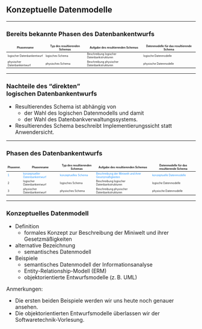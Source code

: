 ## Konzeptuelle Datenmodelle

---

### Bereits bekannte Phasen des Datenbankentwurfs

<table style="font-size:0.5em">
    <thead>
        <tr>
            <th style="border-style: none">Phasenname</th>
            <th style="border-style: none">Typ des resultierenden Schemas</th>
            <th style="border-style: none">Aufgabe des resultierenden Schemas</th>
            <th style="border-style: none">Datenmodelle für das resultierende Schema</th>
        </tr>
    </thead>
    <tbody>
        <tr>
            <td style="border-style: none">logischer Datenbankentwurf</td>
            <td style="border-style: none">logisches Schema</td>
            <td style="border-style: none">Beschreibung logischer Datenbankstrukturen</td>
            <td style="border-style: none">logische Datenmodelle</td>
        </tr>
        <tr class="fragment">
            <td style="border-style: none">physischer Datenbankentwurf</td>
            <td style="border-style: none">physisches Schema</td>
            <td style="border-style: none">Beschreibung physischer Datenbankstrukturen</td>
            <td style="border-style: none">physische Datenmodelle</td>
        </tr>
    </tbody>
</table>

---

### Nachteile des <q style="font-style: normal">direkten</q><br/>logischen Datenbankentwurfs

- Resultierendes Schema ist abhängig von
  - der Wahl des logischen Datenmodells und damit
  - der Wahl des Datenbankverwaltungssystems.
- Resultierendes Schema beschreibt Implementierungssicht statt Anwendersicht.

---

### Phasen des Datenbankentwurfs

<table style="font-size:0.5em">
    <thead>
        <tr>
            <th style="border-style: none">Phasennr.</th>
            <th style="border-style: none">Phasenname</th>
            <th style="border-style: none">Typ des resultierenden Schemas</th>
            <th style="border-style: none">Aufgabe des resultierenden Schemas</th>
            <th style="border-style: none">Datenmodelle für das resultierende Schema</th>
        </tr>
    </thead>
    <tbody>
        <tr style="color: #1b91ff">
            <td style="border-style: none">1</td>
            <td style="border-style: none">konzeptueller Datenbankentwurf</td>
            <td style="border-style: none">konzeptuelles Schema</td>
            <td style="border-style: none">Beschreibung der Miniwelt und ihrer Gesetzmäßigkeiten</td>
            <td style="border-style: none">konzeptuelle Datenmodelle</td>
        </tr>
        <tr>
            <td style="border-style: none">2</td>
            <td style="border-style: none">logischer Datenbankentwurf</td>
            <td style="border-style: none">logisches Schema</td>
            <td style="border-style: none">Beschreibung logischer Datenbankstrukturen</td>
            <td style="border-style: none">logische Datenmodelle</td>
        </tr>
        <tr>
            <td style="border-style: none">3</td>
            <td style="border-style: none">physischer Datenbankentwurf</td>
            <td style="border-style: none">physisches Schema</td>
            <td style="border-style: none">Beschreibung physischer Datenbankstrukturen</td>
            <td style="border-style: none">physische Datenmodelle</td>
        </tr>
    </tbody>
</table>

---

### Konzeptuelles Datenmodell

<ul>
  <li>
    Definition
    <ul>
      <li>formales Konzept zur Beschreibung der Miniwelt und ihrer Gesetzmäßigkeiten</li>
    </ul>
  <li class="fragment" data-fragment-index="1">
    alternative Bezeichnung
    <ul>
      <li>semantisches Datenmodell</li>
    </ul>
  </li>
  <li class="fragment" data-fragment-index="2">
    Beispiele
    <ul>
      <li class="fragment highlight-red" data-fragment-index="2">
        semantisches Datenmodell der Informationsanalyse
      </li>
      <li class="fragment highlight-red" data-fragment-index="2">
        Entity-Relationship-Modell (ERM)
      </li>
      <li>
        objektorientierte Entwurfsmodelle (z.&thinsp;B. UML)
      </li>
    </ul>
  </li>
</ul>

Anmerkungen:

- Die ersten beiden Beispiele werden wir uns heute noch genauer ansehen.
- Die objektorientierten Entwurfsmodelle überlassen wir der Softwaretechnik-Vorlesung.
